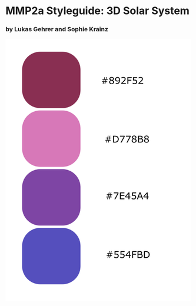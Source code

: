 # MMP2a Styleguide: 3D Solar System
### by Lukas Gehrer and Sophie Krainz

![color](https://github.com/sophiemari/StyleguideMMP2a/blob/master/images/colorsmmp.svg)
